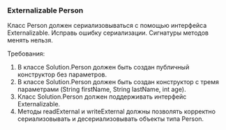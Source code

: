 
### Externalizable Person

Класс Person должен сериализовываться с помощью интерфейса Externalizable.
Исправь ошибку сериализации.
Сигнатуры методов менять нельзя.


Требования:
1.	В классе Solution.Person должен быть создан публичный конструктор без параметров.
2.	В классе Solution.Person должен быть создан конструктор с тремя параметрами (String firstName, String lastName, int age).
3.	Класс Solution.Person должен поддерживать интерфейс Externalizable.
4.	Методы readExternal и writeExternal должны позволять корректно сериализовывать и десериализовывать объекты типа Person.


